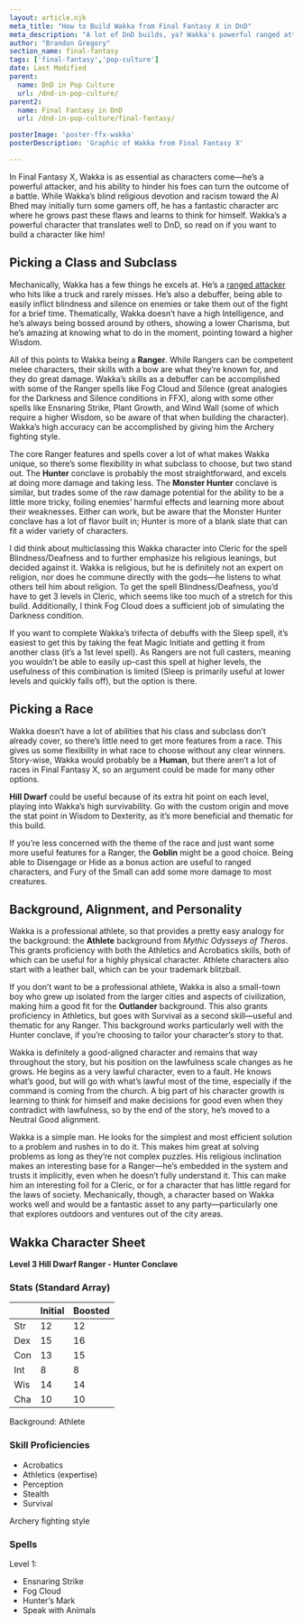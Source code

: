 ```yaml
---
layout: article.njk
meta_title: "How to Build Wakka from Final Fantasy X in DnD"
meta_description: "A lot of DnD builds, ya? Wakka's powerful ranged attacks and debilitating status effects translate well to DnD. Praise be to Yevon. Here's how to build him."
author: "Brandon Gregory"
section_name: final-fantasy
tags: ['final-fantasy','pop-culture']
date: Last Modified
parent:
  name: DnD in Pop Culture
  url: /dnd-in-pop-culture/
parent2:
  name: Final Fantasy in DnD
  url: /dnd-in-pop-culture/final-fantasy/

posterImage: 'poster-ffx-wakka'
posterDescription: 'Graphic of Wakka from Final Fantasy X'

---
```


In Final Fantasy X, Wakka is as essential as characters come—he’s a powerful attacker, and his ability to hinder his foes can turn the outcome of a battle. While Wakka’s blind religious devotion and racism toward the Al Bhed may initially turn some gamers off, he has a fantastic character arc where he grows past these flaws and learns to think for himself. Wakka’s a powerful character that translates well to DnD, so read on if you want to build a character like him!


## Picking a Class and Subclass

Mechanically, Wakka has a few things he excels at. He’s a [ranged attacker](/5e-build-guides/archer-builds/) who hits like a truck and rarely misses. He’s also a debuffer, being able to easily inflict blindness and silence on enemies or take them out of the fight for a brief time. Thematically, Wakka doesn’t have a high Intelligence, and he’s always being bossed around by others, showing a lower Charisma, but he’s amazing at knowing what to do in the moment, pointing toward a higher Wisdom. 

All of this points to Wakka being a **Ranger**. While Rangers can be competent melee characters, their skills with a bow are what they’re known for, and they do great damage. Wakka’s skills as a debuffer can be accomplished with some of the Ranger spells like Fog Cloud and Silence (great analogies for the Darkness and Silence conditions in FFX), along with some other spells like Ensnaring Strike, Plant Growth, and Wind Wall (some of which require a higher Wisdom, so be aware of that when building the character). Wakka’s high accuracy can be accomplished by giving him the Archery fighting style.

The core Ranger features and spells cover a lot of what makes Wakka unique, so there’s some flexibility in what subclass to choose, but two stand out. The **Hunter** conclave is probably the most straightforward, and excels at doing more damage and taking less. The **Monster Hunter** conclave is similar, but trades some of the raw damage potential for the ability to be a little more tricky, foiling enemies’ harmful effects and learning more about their weaknesses. Either can work, but be aware that the Monster Hunter conclave has a lot of flavor built in; Hunter is more of a blank slate that can fit a wider variety of characters.

I did think about multiclassing this Wakka character into Cleric for the spell Blindness/Deafness and to further emphasize his religious leanings, but decided against it. Wakka is religious, but he is definitely not an expert on religion, nor does he commune directly with the gods—he listens to what others tell him about religion. To get the spell Blindness/Deafness, you’d have to get 3 levels in Cleric, which seems like too much of a stretch for this build. Additionally, I think Fog Cloud does a sufficient job of simulating the Darkness condition.

If you want to complete Wakka’s trifecta of debuffs with the Sleep spell, it’s easiest to get this by taking the feat Magic Initiate and getting it from another class (it’s a 1st level spell). As Rangers are not full casters, meaning you wouldn’t be able to easily up-cast this spell at higher levels, the usefulness of this combination is limited (Sleep is primarily useful at lower levels and quickly falls off), but the option is there.


## Picking a Race

Wakka doesn’t have a lot of abilities that his class and subclass don’t already cover, so there’s little need to get more features from a race. This gives us some flexibility in what race to choose without any clear winners. Story-wise, Wakka would probably be a **Human**, but there aren’t a lot of races in Final Fantasy X, so an argument could be made for many other options.

**Hill Dwarf** could be useful because of its extra hit point on each level, playing into Wakka’s high survivability. Go with the custom origin and move the stat point in Wisdom to Dexterity, as it’s more beneficial and thematic for this build.

If you’re less concerned with the theme of the race and just want some more useful features for a Ranger, the **Goblin** might be a good choice. Being able to Disengage or Hide as a bonus action are useful to ranged characters, and Fury of the Small can add some more damage to most creatures.


## Background, Alignment, and Personality

Wakka is a professional athlete, so that provides a pretty easy analogy for the background: the **Athlete** background from _Mythic Odysseys of Theros_. This grants proficiency with both the Athletics and Acrobatics skills, both of which can be useful for a highly physical character. Athlete characters also start with a leather ball, which can be your trademark blitzball.

If you don’t want to be a professional athlete, Wakka is also a small-town boy who grew up isolated from the larger cities and aspects of civilization, making him a good fit for the **Outlander** background. This also grants proficiency in Athletics, but goes with Survival as a second skill—useful and thematic for any Ranger. This background works particularly well with the Hunter conclave, if you’re choosing to tailor your character’s story to that.

Wakka is definitely a good-aligned character and remains that way throughout the story, but his position on the lawfulness scale changes as he grows. He begins as a very lawful character, even to a fault. He knows what’s good, but will go with what’s lawful most of the time, especially if the command is coming from the church. A big part of his character growth is learning to think for himself and make decisions for good even when they contradict with lawfulness, so by the end of the story, he’s moved to a Neutral Good alignment.

Wakka is a simple man. He looks for the simplest and most efficient solution to a problem and rushes in to do it. This makes him great at solving problems as long as they’re not complex puzzles. His religious inclination makes an interesting base for a Ranger—he’s embedded in the system and trusts it implicitly, even when he doesn’t fully understand it. This can make him an interesting foil for a Cleric, or for a character that has little regard for the laws of society. Mechanically, though, a character based on Wakka works well and would be a fantastic asset to any party—particularly one that explores outdoors and ventures out of the city areas.


## Wakka Character Sheet

**Level 3 Hill Dwarf Ranger - Hunter Conclave**

### Stats (Standard Array)
|   |Initial|Boosted|
|---|-------|-------|
|Str|     12|     12|
|Dex|     15|     16|
|Con|     13|     15|
|Int|      8|      8|
|Wis|     14|     14|
|Cha|     10|     10|

Background: Athlete

### Skill Proficiencies
* Acrobatics
* Athletics (expertise)
* Perception
* Stealth
* Survival

Archery fighting style

### Spells

Level 1:
* Ensnaring Strike
* Fog Cloud
* Hunter’s Mark
* Speak with Animals